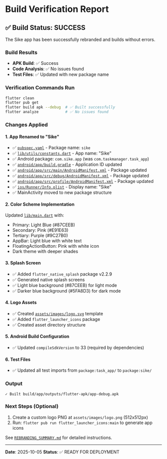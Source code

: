 # Build Verification Report

## ✅ Build Status: SUCCESS

The Sike app has been successfully rebranded and builds without errors.

### Build Results
- **APK Build**: ✅ Success
- **Code Analysis**: ✅ No issues found
- **Test Files**: ✅ Updated with new package name

### Verification Commands Run
```bash
flutter clean
flutter pub get
flutter build apk --debug  # ✅ Built successfully
flutter analyze            # ✅ No issues found
```

### Changes Applied

#### 1. App Renamed to "Sike"
- ✅ [`pubspec.yaml`](pubspec.yaml:1) - Package name: `sike`
- ✅ [`lib/utils/constants.dart`](lib/utils/constants.dart:6) - App name: "Sike"
- ✅ Android package: `com.sike.app` (was `com.taskmanager.task_app`)
- ✅ [`android/app/build.gradle`](android/app/build.gradle:47) - Application ID updated
- ✅ [`android/app/src/main/AndroidManifest.xml`](android/app/src/main/AndroidManifest.xml:2) - Package updated
- ✅ [`android/app/src/debug/AndroidManifest.xml`](android/app/src/debug/AndroidManifest.xml:2) - Package updated
- ✅ [`android/app/src/profile/AndroidManifest.xml`](android/app/src/profile/AndroidManifest.xml:2) - Package updated
- ✅ [`ios/Runner/Info.plist`](ios/Runner/Info.plist:8) - Display name: "Sike"
- ✅ MainActivity moved to new package structure

#### 2. Color Scheme Implementation
Updated [`lib/main.dart`](lib/main.dart:75) with:
- Primary: Light Blue (#87CEEB)
- Secondary: Pink (#E91E63)
- Tertiary: Purple (#9C27B0)
- AppBar: Light blue with white text
- FloatingActionButton: Pink with white icon
- Dark theme with deeper shades

#### 3. Splash Screen
- ✅ Added `flutter_native_splash` package v2.2.9
- ✅ Generated native splash screens
- ✅ Light blue background (#87CEEB) for light mode
- ✅ Darker blue background (#5FA8D3) for dark mode

#### 4. Logo Assets
- ✅ Created [`assets/images/logo.svg`](assets/images/logo.svg:1) template
- ✅ Added `flutter_launcher_icons` package
- ✅ Created asset directory structure

#### 5. Android Build Configuration
- ✅ Updated `compileSdkVersion` to 33 (required by dependencies)

#### 6. Test Files
- ✅ Updated all test imports from `package:task_app/` to `package:sike/`

### Output
```
✓ Built build/app/outputs/flutter-apk/app-debug.apk
```

### Next Steps (Optional)
1. Create a custom logo PNG at `assets/images/logo.png` (512x512px)
2. Run: `flutter pub run flutter_launcher_icons:main` to generate app icons

See [`REBRANDING_SUMMARY.md`](REBRANDING_SUMMARY.md:1) for detailed instructions.

---
**Date**: 2025-10-05
**Status**: ✅ READY FOR DEPLOYMENT